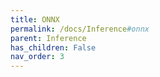 ```yaml
---
title: ONNX
permalink: /docs/Inference#onnx
parent: Inference
has_children: False
nav_order: 3
---
```

